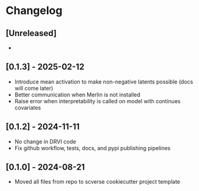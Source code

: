 # Changelog

## [Unreleased]

-

## [0.1.3] - 2025-02-12

- Introduce mean activation to make non-negative latents possible (docs will come later)
- Better communication when Merlin is not installed
- Raise error when interpretability is called on model with continues covariates

## [0.1.2] - 2024-11-11

- No change in DRVI code
- Fix github workflow, tests, docs, and pypi publishing pipelines

## [0.1.0] - 2024-08-21

- Moved all files from repo to scverse cookiecutter project template
